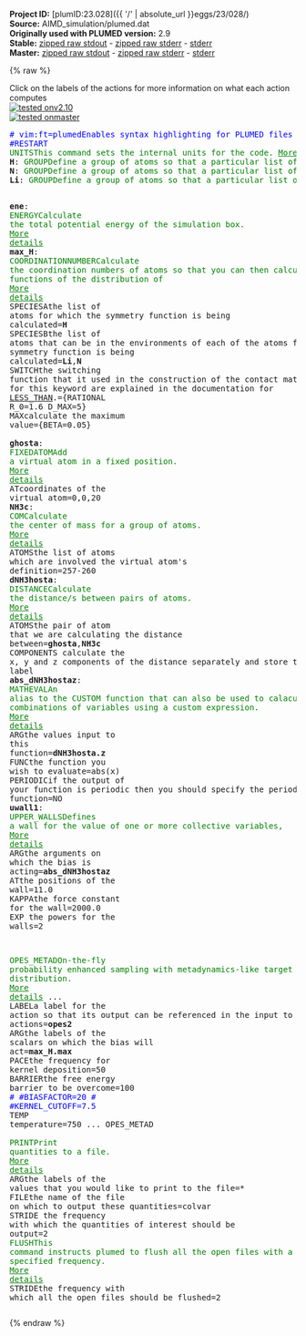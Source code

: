 **Project ID:** [plumID:23.028]({{ '/' | absolute_url }}eggs/23/028/)  
**Source:** AIMD_simulation/plumed.dat  
**Originally used with PLUMED version:** 2.9  
**Stable:** [zipped raw stdout](plumed.dat.plumed.stdout.txt.zip) - [zipped raw stderr](plumed.dat.plumed.stderr.txt.zip) - [stderr](plumed.dat.plumed.stderr)  
**Master:** [zipped raw stdout](plumed.dat.plumed_master.stdout.txt.zip) - [zipped raw stderr](plumed.dat.plumed_master.stderr.txt.zip) - [stderr](plumed.dat.plumed_master.stderr)  

{% raw %}
<div class="plumedpreheader">
<div class="headerInfo" id="value_details_data/AIMD_simulation/plumed.dat"> Click on the labels of the actions for more information on what each action computes </div>
<div class="containerBadge">
<div class="headerBadge"><a href="plumed.dat.plumed.stderr"><img src="https://img.shields.io/badge/v2.10-passing-green.svg" alt="tested onv2.10" /></a></div>
<div class="headerBadge"><a href="plumed.dat.plumed_master.stderr"><img src="https://img.shields.io/badge/master-passing-green.svg" alt="tested onmaster" /></a></div>
</div>
</div>
<pre class="plumedlisting">
<span class="plumedtooltip" style="color:blue"># vim:ft=plumed<span class="right">Enables syntax highlighting for PLUMED files in vim. See <a href="https://www.plumed.org/doc-master/user-doc/html/vim">here for more details. </a><i></i></span></span>
<span style="color:blue" class="comment">#RESTART</span>
<span class="plumedtooltip" style="color:green">UNITS<span class="right">This command sets the internal units for the code. <a href="https://www.plumed.org/doc-master/user-doc/html/UNITS" style="color:green">More details</a><i></i></span></span> <span class="plumedtooltip">LENGTH<span class="right">the units of lengths<i></i></span></span>=A
<span style="display:none;" id="data/AIMD_simulation/plumed.dat">The UNITS action with label <b></b> calculates something</span><b name="data/AIMD_simulation/plumed.datH" onclick='showPath("data/AIMD_simulation/plumed.dat","data/AIMD_simulation/plumed.datH","data/AIMD_simulation/plumed.datH","brown")'>H</b>: <span class="plumedtooltip" style="color:green">GROUP<span class="right">Define a group of atoms so that a particular list of atoms can be referenced with a single label in definitions of CVs or virtual atoms. <a href="https://www.plumed.org/doc-master/user-doc/html/GROUP" style="color:green">More details</a><i></i></span></span> <span class="plumedtooltip">ATOMS<span class="right">the numerical indexes for the set of atoms in the group<i></i></span></span>=9,10,11,12,13,14,15,16,27,28,31,32,99,100,101,102,103,104,105,106,107,108,109,110,111,112,113,114,115,116,117,118,119,120,121,122,147,148,149,150,155,156,157,158,161,162,167,168,169,170,175,176,177,178,181,182,183,184,189,190,191,192,197,198,258,259,260
<span style="display:none;" id="data/AIMD_simulation/plumed.datH">The GROUP action with label <b>H</b> calculates something</span><b name="data/AIMD_simulation/plumed.datN" onclick='showPath("data/AIMD_simulation/plumed.dat","data/AIMD_simulation/plumed.datN","data/AIMD_simulation/plumed.datN","brown")'>N</b>: <span class="plumedtooltip" style="color:green">GROUP<span class="right">Define a group of atoms so that a particular list of atoms can be referenced with a single label in definitions of CVs or virtual atoms. <a href="https://www.plumed.org/doc-master/user-doc/html/GROUP" style="color:green">More details</a><i></i></span></span> <span class="plumedtooltip">ATOMS<span class="right">the numerical indexes for the set of atoms in the group<i></i></span></span>=17,18,19,20,21,22,23,24,25,26,29,30,123,124,125,126,127,128,129,130,131,132,133,134,135,136,137,138,139,140,141,142,143,144,145,146,151,152,153,154,159,160,163,164,165,166,171,172,173,174,179,180,185,186,187,188,193,194,195,196,199,200,201,202,257
<span style="display:none;" id="data/AIMD_simulation/plumed.datN">The GROUP action with label <b>N</b> calculates something</span><b name="data/AIMD_simulation/plumed.datLi" onclick='showPath("data/AIMD_simulation/plumed.dat","data/AIMD_simulation/plumed.datLi","data/AIMD_simulation/plumed.datLi","brown")'>Li</b>: <span class="plumedtooltip" style="color:green">GROUP<span class="right">Define a group of atoms so that a particular list of atoms can be referenced with a single label in definitions of CVs or virtual atoms. <a href="https://www.plumed.org/doc-master/user-doc/html/GROUP" style="color:green">More details</a><i></i></span></span> <span class="plumedtooltip">ATOMS<span class="right">the numerical indexes for the set of atoms in the group<i></i></span></span>=1-8:1,33,34,35,36,37,38,39,40,41,42,43,44,45,46,47,48,49,50,51,52,53,54,55,56,57,58,59,60,61,62,63,64,65,66,67,68,69,70,71,72,73,74,75,76,77,78,79,80,81,82,83,84,85,86,87,88,89,90,91,92,93,94,95,96,97,98,203,204,205,206,207,208,209,210,211,212,213,214,215,216,217,218,219,220,221,222,223,224,225,226,227,228,229,230,231,232,233,234,235,236,237,238,239,240,241,242,243,244,245,246,247,248,249,250,251,252,253,254,255,256

<span style="display:none;" id="data/AIMD_simulation/plumed.datLi">The GROUP action with label <b>Li</b> calculates something</span><b name="data/AIMD_simulation/plumed.datene" onclick='showPath("data/AIMD_simulation/plumed.dat","data/AIMD_simulation/plumed.datene","data/AIMD_simulation/plumed.datene","brown")'>ene</b>: <span class="plumedtooltip" style="color:green">ENERGY<span class="right">Calculate the total potential energy of the simulation box. <a href="https://www.plumed.org/doc-master/user-doc/html/ENERGY" style="color:green">More details</a><i></i></span></span>
<span style="display:none;" id="data/AIMD_simulation/plumed.datene">The ENERGY action with label <b>ene</b> calculates something</span><b name="data/AIMD_simulation/plumed.datmax_H" onclick='showPath("data/AIMD_simulation/plumed.dat","data/AIMD_simulation/plumed.datmax_H","data/AIMD_simulation/plumed.datmax_H","brown")'>max_H</b>: <span class="plumedtooltip" style="color:green">COORDINATIONNUMBER<span class="right">Calculate the coordination numbers of atoms so that you can then calculate functions of the distribution of <a href="https://www.plumed.org/doc-master/user-doc/html/COORDINATIONNUMBER" style="color:green">More details</a><i></i></span></span> <span class="plumedtooltip">SPECIESA<span class="right">the list of atoms for which the symmetry function is being calculated<i></i></span></span>=<b name="data/AIMD_simulation/plumed.datH">H</b> <span class="plumedtooltip">SPECIESB<span class="right">the list of atoms that can be in the environments of each of the atoms for which the symmetry function is being calculated<i></i></span></span>=<b name="data/AIMD_simulation/plumed.datLi">Li</b>,<b name="data/AIMD_simulation/plumed.datN">N</b> <span class="plumedtooltip">SWITCH<span class="right">the switching function that it used in the construction of the contact matrix. Options for this keyword are explained in the documentation for <a href="https://www.plumed.org/doc-master/user-doc/html/LESS_THAN">LESS_THAN</a>.<i></i></span></span>={RATIONAL R_0=1.6 D_MAX=5}  <span class="plumedtooltip">MAX<span class="right">calculate the maximum value<i></i></span></span>={BETA=0.05}
<br/><span style="display:none;" id="data/AIMD_simulation/plumed.datmax_H">The COORDINATIONNUMBER action with label <b>max_H</b> calculates the following quantities:<table  align="center" frame="void" width="95%" cellpadding="5%"><tr><td width="5%"><b> Quantity </b>  </td><td><b> Description </b> </td></tr><tr><td width="5%">max_H.max</td><td>the maximum colvar</td></tr><tr><td width="5%">max_H.value</td><td>the coordination numbers of the specified atoms</td></tr></table></span><b name="data/AIMD_simulation/plumed.datghosta" onclick='showPath("data/AIMD_simulation/plumed.dat","data/AIMD_simulation/plumed.datghosta","data/AIMD_simulation/plumed.datghosta","brown")'>ghosta</b>: <span class="plumedtooltip" style="color:green">FIXEDATOM<span class="right">Add a virtual atom in a fixed position. <a href="https://www.plumed.org/doc-master/user-doc/html/FIXEDATOM" style="color:green">More details</a><i></i></span></span> <span class="plumedtooltip">AT<span class="right">coordinates of the virtual atom<i></i></span></span>=0,0,20
<span style="display:none;" id="data/AIMD_simulation/plumed.datghosta">The FIXEDATOM action with label <b>ghosta</b> calculates something</span><b name="data/AIMD_simulation/plumed.datNH3c" onclick='showPath("data/AIMD_simulation/plumed.dat","data/AIMD_simulation/plumed.datNH3c","data/AIMD_simulation/plumed.datNH3c","brown")'>NH3c</b>: <span class="plumedtooltip" style="color:green">COM<span class="right">Calculate the center of mass for a group of atoms. <a href="https://www.plumed.org/doc-master/user-doc/html/COM" style="color:green">More details</a><i></i></span></span> <span class="plumedtooltip">ATOMS<span class="right">the list of atoms which are involved the virtual atom's definition<i></i></span></span>=257-260
<span style="display:none;" id="data/AIMD_simulation/plumed.datNH3c">The COM action with label <b>NH3c</b> calculates something</span><b name="data/AIMD_simulation/plumed.datdNH3hosta" onclick='showPath("data/AIMD_simulation/plumed.dat","data/AIMD_simulation/plumed.datdNH3hosta","data/AIMD_simulation/plumed.datdNH3hosta","brown")'>dNH3hosta</b>: <span class="plumedtooltip" style="color:green">DISTANCE<span class="right">Calculate the distance/s between pairs of atoms. <a href="https://www.plumed.org/doc-master/user-doc/html/DISTANCE" style="color:green">More details</a><i></i></span></span> <span class="plumedtooltip">ATOMS<span class="right">the pair of atom that we are calculating the distance between<i></i></span></span>=<b name="data/AIMD_simulation/plumed.datghosta">ghosta</b>,<b name="data/AIMD_simulation/plumed.datNH3c">NH3c</b> <span class="plumedtooltip">COMPONENTS<span class="right"> calculate the x, y and z components of the distance separately and store them as label<i></i></span></span>
<span style="display:none;" id="data/AIMD_simulation/plumed.datdNH3hosta">The DISTANCE action with label <b>dNH3hosta</b> calculates the following quantities:<table  align="center" frame="void" width="95%" cellpadding="5%"><tr><td width="5%"><b> Quantity </b>  </td><td><b> Description </b> </td></tr><tr><td width="5%">dNH3hosta.x</td><td>the x-component of the vector connecting the two atoms</td></tr><tr><td width="5%">dNH3hosta.y</td><td>the y-component of the vector connecting the two atoms</td></tr><tr><td width="5%">dNH3hosta.z</td><td>the z-component of the vector connecting the two atoms</td></tr><tr><td width="5%">dNH3hosta.value</td><td>the DISTANCE between this pair of atoms</td></tr></table></span><b name="data/AIMD_simulation/plumed.databs_dNH3hostaz" onclick='showPath("data/AIMD_simulation/plumed.dat","data/AIMD_simulation/plumed.databs_dNH3hostaz","data/AIMD_simulation/plumed.databs_dNH3hostaz","brown")'>abs_dNH3hostaz</b>: <span class="plumedtooltip" style="color:green">MATHEVAL<span class="right">An alias to the CUSTOM function that can also be used to calaculate combinations of variables using a custom expression. <a href="https://www.plumed.org/doc-master/user-doc/html/MATHEVAL" style="color:green">More details</a><i></i></span></span> <span class="plumedtooltip">ARG<span class="right">the values input to this function<i></i></span></span>=<b name="data/AIMD_simulation/plumed.datdNH3hosta">dNH3hosta.z</b> <span class="plumedtooltip">FUNC<span class="right">the function you wish to evaluate<i></i></span></span>=abs(x) <span class="plumedtooltip">PERIODIC<span class="right">if the output of your function is periodic then you should specify the periodicity of the function<i></i></span></span>=NO
<span style="display:none;" id="data/AIMD_simulation/plumed.databs_dNH3hostaz">The MATHEVAL action with label <b>abs_dNH3hostaz</b> calculates the following quantities:<table  align="center" frame="void" width="95%" cellpadding="5%"><tr><td width="5%"><b> Quantity </b>  </td><td><b> Description </b> </td></tr><tr><td width="5%">abs_dNH3hostaz.value</td><td>an arbitrary function</td></tr></table></span><b name="data/AIMD_simulation/plumed.datuwall1" onclick='showPath("data/AIMD_simulation/plumed.dat","data/AIMD_simulation/plumed.datuwall1","data/AIMD_simulation/plumed.datuwall1","brown")'>uwall1</b>: <span class="plumedtooltip" style="color:green">UPPER_WALLS<span class="right">Defines a wall for the value of one or more collective variables, <a href="https://www.plumed.org/doc-master/user-doc/html/UPPER_WALLS" style="color:green">More details</a><i></i></span></span> <span class="plumedtooltip">ARG<span class="right">the arguments on which the bias is acting<i></i></span></span>=<b name="data/AIMD_simulation/plumed.databs_dNH3hostaz">abs_dNH3hostaz</b> <span class="plumedtooltip">AT<span class="right">the positions of the wall<i></i></span></span>=11.0 <span class="plumedtooltip">KAPPA<span class="right">the force constant for the wall<i></i></span></span>=2000.0 <span class="plumedtooltip">EXP<span class="right"> the powers for the walls<i></i></span></span>=2 

<span style="display:none;" id="data/AIMD_simulation/plumed.datuwall1">The UPPER_WALLS action with label <b>uwall1</b> calculates the following quantities:<table  align="center" frame="void" width="95%" cellpadding="5%"><tr><td width="5%"><b> Quantity </b>  </td><td><b> Description </b> </td></tr><tr><td width="5%">uwall1.bias</td><td>the instantaneous value of the bias potential</td></tr><tr><td width="5%">uwall1.force2</td><td>the instantaneous value of the squared force due to this bias potential</td></tr></table></span><span class="plumedtooltip" style="color:green">OPES_METAD<span class="right">On-the-fly probability enhanced sampling with metadynamics-like target distribution. <a href="https://www.plumed.org/doc-master/user-doc/html/OPES_METAD" style="color:green">More details</a><i></i></span></span> ... 
<span class="plumedtooltip">LABEL<span class="right">a label for the action so that its output can be referenced in the input to other actions<i></i></span></span>=<b name="data/AIMD_simulation/plumed.datopes2" onclick='showPath("data/AIMD_simulation/plumed.dat","data/AIMD_simulation/plumed.datopes2","data/AIMD_simulation/plumed.datopes2","brown")'>opes2</b>
<span class="plumedtooltip">ARG<span class="right">the labels of the scalars on which the bias will act<i></i></span></span>=<b name="data/AIMD_simulation/plumed.datmax_H">max_H.max</b> 
<span class="plumedtooltip">PACE<span class="right">the frequency for kernel deposition<i></i></span></span>=50
<span class="plumedtooltip">BARRIER<span class="right">the free energy barrier to be overcome<i></i></span></span>=100 <span style="color:blue" class="comment"># #BIASFACTOR=20 # #KERNEL_CUTOFF=7.5 </span>
<span class="plumedtooltip">TEMP<span class="right"> temperature<i></i></span></span>=750
... OPES_METAD
<br/><span style="display:none;" id="data/AIMD_simulation/plumed.datopes2">The OPES_METAD action with label <b>opes2</b> calculates the following quantities:<table  align="center" frame="void" width="95%" cellpadding="5%"><tr><td width="5%"><b> Quantity </b>  </td><td><b> Description </b> </td></tr><tr><td width="5%">opes2.bias</td><td>the instantaneous value of the bias potential</td></tr><tr><td width="5%">opes2.rct</td><td>estimate of c(t)</td></tr><tr><td width="5%">opes2.zed</td><td>estimate of Z_n</td></tr><tr><td width="5%">opes2.neff</td><td>effective sample size</td></tr><tr><td width="5%">opes2.nker</td><td>total number of compressed kernels used to represent the bias</td></tr></table></span><span class="plumedtooltip" style="color:green">PRINT<span class="right">Print quantities to a file. <a href="https://www.plumed.org/doc-master/user-doc/html/PRINT" style="color:green">More details</a><i></i></span></span> <span class="plumedtooltip">ARG<span class="right">the labels of the values that you would like to print to the file<i></i></span></span>=* <span class="plumedtooltip">FILE<span class="right">the name of the file on which to output these quantities<i></i></span></span>=colvar <span class="plumedtooltip">STRIDE<span class="right"> the frequency with which the quantities of interest should be output<i></i></span></span>=2
<span class="plumedtooltip" style="color:green">FLUSH<span class="right">This command instructs plumed to flush all the open files with a user specified frequency. <a href="https://www.plumed.org/doc-master/user-doc/html/FLUSH" style="color:green">More details</a><i></i></span></span> <span class="plumedtooltip">STRIDE<span class="right">the frequency with which all the open files should be flushed<i></i></span></span>=2
</pre>
{% endraw %}
